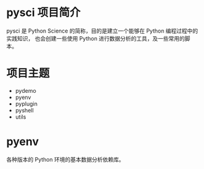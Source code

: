 # pysci 项目简介

pysci 是 Python Science 的简称，目的是建立一个能够在 Python 编程过程中的实践知识，
也会创建一些使用 Python 进行数据分析的工具，及一些常用的脚本。

# 项目主题

* pydemo
* pyenv
* pyplugin
* pyshell
* utils

# pyenv

各种版本的 Python 环境的基本数据分析依赖库。


